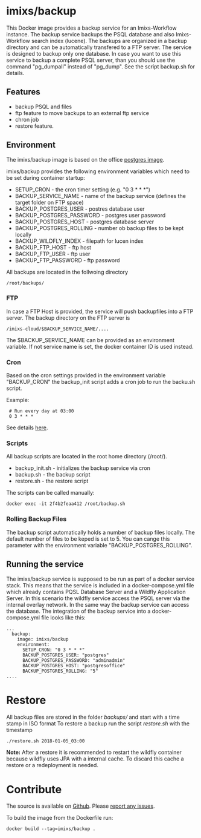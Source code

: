 # imixs/backup

This Docker image provides a backup service for an Imixs-Workflow instance. The backup service backups the PSQL database and also Imixs-Workflow search index (lucene). The backups are organized in a backup directory and can be automatically transfered to a FTP server. 
The service is designed to backup only one database. In case you want to use this service to backup a complete PSQL server, than you should use the command "pg\_dumpall" instead of "pg\_dump". See the script backup.sh for details. 


## Features
* backup PSQL and files
* ftp feature to move backups to an external ftp service
* chron job
* restore feature.

## Environment
The imixs/backup image is based on the office [postgres image](https://hub.docker.com/_/postgres/).

imixs/backup provides the following environment variables which need to be set during container startup:

* SETUP\_CRON - the cron timer setting (e.g. "0 3 * * *")
* BACKUP\_SERVICE\_NAME - name of the backup service (defines the target folder on FTP space)
* BACKUP\_POSTGRES\_USER - postres database user
* BACKUP\_POSTGRES\_PASSWORD - postgres user password
* BACKUP\_POSTGRES\_HOST - postgres database server
* BACKUP\_POSTGRES\_ROLLING - number ob backup files to be kept locally
* BACKUP\_WILDFLY\_INDEX - filepath for lucen index
* BACKUP\_FTP\_HOST - ftp host 
* BACKUP\_FTP\_USER - ftp user 
* BACKUP\_FTP\_PASSWORD - ftp password 



All backups are located in the follwoing directory 

	/root/backups/
	
### FTP
In case a FTP Host is provided, the service will push backupfiles into a FTP server.
The backup directory on the FTP server is

    /imixs-cloud/$BACKUP_SERVICE_NAME/....
    
The $BACKUP\_SERVICE\_NAME can be provided as an environment variable. If not service name is set, the docker container ID is used instead.      	



### Cron
Based on the cron settings provided in the environment variable "BACKUP\_CRON" the backup\_init script adds a cron job to run the backu.sh script.

Example:

     # Run every day at 03:00
     0 3 * * *   

See details [here](https://wiki.ubuntuusers.de/Cron/).

### Scripts
All backup scripts are located in the root home directory (/root/). 

 * backup_init.sh - initializes the backup service via cron
 * backup.sh - the backup script
 * restore.sh - the restore script

The scripts can be called manually:

    docker exec -it 2f4b2feaa412 /root/backup.sh

### Rolling Backup Files

The backup script automatically holds a number of backup files locally. The default number of files to be keped is set to 5. You can cange this parameter with the environment variable "BACKUP\_POSTGRES\_ROLLING". 

## Running the service

The imixs/backup service is supposed to be run as part of a docker service stack. This means that the service is included in a docker-compose.yml file which already contains PQSL Database Server and a Wildfly Application Server. 
In this scenario the wildfly service access the PSQL server via the internal overlay network. In the same way the backup service can access the database. The integration of the backup service into a docker-compose.yml file looks like this:

	...
	  backup:
	    image: imixs/backup
	    environment:
	      SETUP_CRON: "0 3 * * *"
	      BACKUP_POSTGRES_USER: "postgres"
	      BACKUP_POSTGRES_PASSWORD: "adminadmin"
	      BACKUP_POSTGRES_HOST: "postgresoffice"
	      BACKUP_POSTGRES_ROLLING: "5"
	....

# Restore

All backup files are stored in the folder _backups/_ and start with a time stamp in ISO format
To restore a backup run the script _restore.sh_ with the timestamp

	./restore.sh 2018-01-05_03:00

**Note:** After a restore it is recommended to restart the wildfly container because wildfly uses JPA with a internal cache. To discard this cache a restore or a redeployment is needed. 
     
# Contribute
The source is available on [Github](https://github.com/imixs/imixs-docker). Please [report any issues](https://github.com/imixs/imixs-docker/issues).

To build the image from the Dockerfile run: 

    docker build --tag=imixs/backup .
 